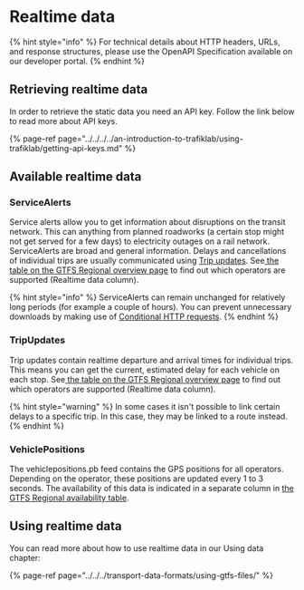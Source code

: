 # Realtime data

{% hint style="info" %}
For technical details about HTTP headers, URLs,  and response structures, please use the OpenAPI Specification available on our developer portal.
{% endhint %}

## Retrieving realtime data

In order to retrieve the static data you need an API key. Follow the link below to read more about API keys.

{% page-ref page="../../../../an-introduction-to-trafiklab/using-trafiklab/getting-api-keys.md" %}

## Available realtime data

### ServiceAlerts

Service alerts allow you to get information about disruptions on the transit network. This can anything from planned roadworks \(a certain stop might not get served for a few days\) to electricity outages on a rail network. ServiceAlerts are broad and general information. Delays and cancellations of individual trips are usually communicated using [Trip updates](gtfs-regional-realtime.md#tripupdates). See[ the table on the GTFS Regional overview page](./#which-operators-are-covered-by-this-dataset) to find out which operators are supported \(Realtime data column\).

{% hint style="info" %}
ServiceAlerts can remain unchanged for relatively long periods \(for example a couple of hours\). You can prevent unnecessary downloads by making use of [Conditional HTTP requests](../../../../using-trafiklab-data/best-practices/conditional-get-requests.md).
{% endhint %}

### TripUpdates

Trip updates contain realtime departure and arrival times for individual trips. This means you can get the current, estimated delay for each vehicle on each stop. See[ the table on the GTFS Regional overview page](./#which-operators-are-covered-by-this-dataset) to find out which operators are supported \(Realtime data column\).

{% hint style="warning" %}
In some cases it isn't possible to link certain delays to a specific trip. In this case, they may be linked to a route instead.
{% endhint %}

### VehiclePositions

The vehiclepositions.pb feed contains the GPS positions for all operators. Depending on the operator, these positions are updated every 1 to 3 seconds. The availability of this data is indicated in a separate column in [ the GTFS Regional availability table](./#which-operators-are-covered-by-this-dataset). 

## Using realtime data

You can read more about how to use realtime data in our Using data chapter:

{% page-ref page="../../../transport-data-formats/using-gtfs-files/" %}



